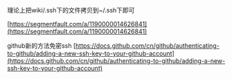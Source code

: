 理论上把wiki/.ssh下的文件拷贝到~/.ssh下即可

[https://segmentfault.com/a/1190000014626841](https://segmentfault.com/a/1190000014626841)

github新的方法免密ssh
[https://docs.github.com/cn/github/authenticating-to-github/adding-a-new-ssh-key-to-your-github-account](https://docs.github.com/cn/github/authenticating-to-github/adding-a-new-ssh-key-to-your-github-account)